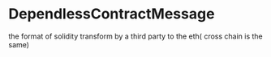 # DependlessContractMessage
the format of solidity  transform by a third party to the eth( cross chain is the same)
